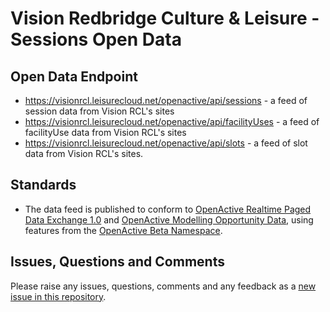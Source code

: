 # Vision Redbridge Culture & Leisure -  Sessions Open Data

## Open Data Endpoint
- https://visionrcl.leisurecloud.net/openactive/api/sessions - a feed of session data from Vision RCL's sites
- https://visionrcl.leisurecloud.net/openactive/api/facilityUses - a feed of facilityUse data from Vision RCL's sites
- https://visionrcl.leisurecloud.net/openactive/api/slots - a feed of slot data from Vision RCL's sites.

## Standards
- The data feed is published to conform to [OpenActive Realtime Paged Data Exchange 1.0](https://www.openactive.io/realtime-paged-data-exchange) and [OpenActive Modelling Opportunity Data](https://www.openactive.io/modelling-opportunity-data/), using features from the [OpenActive Beta Namespace](https://www.openactive.io/ns-beta/).

## Issues, Questions and Comments
Please raise any issues, questions, comments and any feedback as a [new issue in this repository](https://github.com/VisionRCL/opendata/issues).
